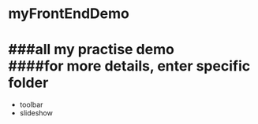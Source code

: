 # myFrontEndDemo

###all my practise demo<br>
####for more details, enter specific folder
===
* toolbar
* slideshow


